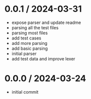 # 0.0.1 / 2024-03-31

- expose parser and update readme
- parsing all the test files
- parsing most files
- add test cases
- add more parsing
- add basic parsing
- initial parser
- add test data and improve lexer

# 0.0.0 / 2024-03-24

- initial commit

